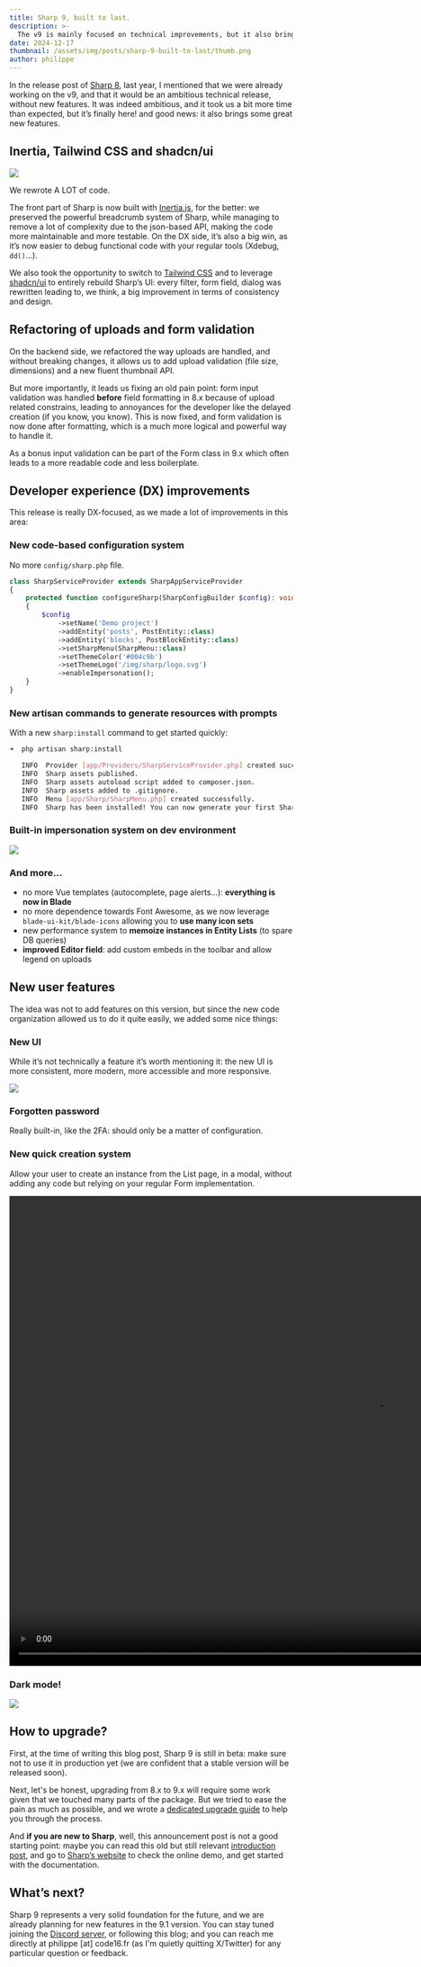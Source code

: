```yaml
---
title: Sharp 9, built to last.
description: >-
  The v9 is mainly focused on technical improvements, but it also brings nice new features. 
date: 2024-12-17
thumbnail: /assets/img/posts/sharp-9-built-to-last/thumb.png
author: philippe
---
```


In the release post of [Sharp 8](https://code16.fr/posts/sharp-8-for-laravel-is-here/), last year, I mentioned that we were already working on the v9, and that it would be an ambitious technical release, without new features. It was indeed ambitious, and it took us a bit more time than expected, but it’s finally here! and good news: it also brings some great new features.

## Inertia, Tailwind CSS and shadcn/ui

![](/assets/img/posts/sharp-9-built-to-last/pr.png)

We rewrote A LOT of code. 

The front part of Sharp is now built with [Inertia.js](https://inertiajs.com/), for the better: we preserved the powerful breadcrumb system of Sharp, while managing to remove a lot of complexity due to the json-based API, making the code more maintainable and more testable. On the DX side, it’s also a big win, as it’s now easier to debug functional code with your regular tools (Xdebug, `dd()`...).

We also took the opportunity to switch to [Tailwind CSS](https://tailwindcss.com/) and to leverage [shadcn/ui](https://ui.shadcn.com) to entirely rebuild Sharp’s UI: every filter, form field, dialog was rewritten leading to, we think, a big improvement in terms of consistency and design.

## Refactoring of uploads and form validation

On the backend side, we refactored the way uploads are handled, and without breaking changes, it allows us to add upload validation (file size, dimensions) and a new fluent thumbnail API. 

But more importantly, it leads us fixing an old pain point: form input validation was handled **before** field formatting in 8.x because of upload related constrains, leading to annoyances for the developer like the delayed creation (if you know, you know). This is now fixed, and form validation is now done after formatting, which is a much more logical and powerful way to handle it.

As a bonus input validation can be part of the Form class in 9.x which often leads to a more readable code and less boilerplate.

## Developer experience (DX) improvements

This release is really DX-focused, as we made a lot of improvements in this area:

### New code-based configuration system 

No more `config/sharp.php` file.

```php
class SharpServiceProvider extends SharpAppServiceProvider
{
    protected function configureSharp(SharpConfigBuilder $config): void
    {
        $config
            ->setName('Demo project')
            ->addEntity('posts', PostEntity::class)
            ->addEntity('blocks', PostBlockEntity::class)
            ->setSharpMenu(SharpMenu::class)
            ->setThemeColor('#004c9b')
            ->setThemeLogo('/img/sharp/logo.svg')
            ->enableImpersonation();
    }
}
```

### New artisan commands to generate resources with prompts

With a new `sharp:install` command to get started quickly:

```bash
➜  php artisan sharp:install

   INFO  Provider [app/Providers/SharpServiceProvider.php] created successfully.
   INFO  Sharp assets published.
   INFO  Sharp assets autoload script added to composer.json.
   INFO  Sharp assets added to .gitignore.
   INFO  Menu [app/Sharp/SharpMenu.php] created successfully.
   INFO  Sharp has been installed! You can now generate your first Sharp Entity with [php artisan sharp:generator].
```

### Built-in impersonation system on dev environment

![](/assets/img/posts/sharp-9-built-to-last/impersonation.png)

### And more...

- no more Vue templates (autocomplete, page alerts...): **everything is now in Blade**
- no more dependence towards Font Awesome, as we now leverage `blade-ui-kit/blade-icons` allowing you to **use many icon sets**
- new performance system to **memoize instances in Entity Lists** (to spare DB queries)
- **improved Editor field**: add custom embeds in the toolbar and allow legend on uploads

## New user features

The idea was not to add features on this version, but since the new code organization allowed us to do it quite easily, we added some nice things:

### New UI

While it’s not technically a feature it’s worth mentioning it: the new UI is more consistent, more modern, more accessible and more responsive.

![](/assets/img/posts/sharp-9-built-to-last/ui.png)

### Forgotten password 

Really built-in, like the 2FA: should only be a matter of configuration.

### New quick creation system

Allow your user to create an instance from the List page, in a modal, without adding any code but relying on your regular Form implementation.

<video width="1302" height="836" controls class="mb-6">
    <source src="/assets/img/posts/sharp-9-built-to-last/quick-create.mp4" type="video/mp4">
</video>

### Dark mode!
  
![](/assets/img/posts/sharp-9-built-to-last/dark-mode.png)

## How to upgrade?

First, at the time of writing this blog post, Sharp 9 is still in beta: make sure not to use it in production yet (we are confident that a stable version will be released soon).

Next, let's be honest, upgrading from 8.x to 9.x will require some work given that we touched many parts of the package. But we tried to ease the pain as much as possible, and we wrote a [dedicated upgrade guide](https://sharp9.code16.fr/docs/guide/upgrading/9.0) to help you through the process.

And **if you are new to Sharp**, well, this announcement post is not a good starting point: maybe you can read this old but still relevant [introduction post](https://code16.fr/posts/leveraging-sharp-laravel-open-source-content-management-framework/), and go to [Sharp’s website](https://sharp.code16.fr) to check the online demo, and get started with the documentation. 

## What’s next?

Sharp 9 represents a very solid foundation for the future, and we are already planning for new features in the 9.1 version. You can stay tuned joining the [Discord server](https://discord.com/invite/sFBT5c3XZz), or following this blog; and you can reach me directly at philippe [at] code16.fr (as I'm quietly quitting X/Twitter) for any particular question or feedback.
